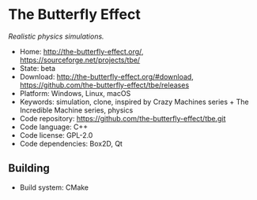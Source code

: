 # The Butterfly Effect

_Realistic physics simulations._

- Home: http://the-butterfly-effect.org/, https://sourceforge.net/projects/tbe/
- State: beta
- Download: http://the-butterfly-effect.org/#download, https://github.com/the-butterfly-effect/tbe/releases
- Platform: Windows, Linux, macOS
- Keywords: simulation, clone, inspired by Crazy Machines series + The Incredible Machine series, physics
- Code repository: https://github.com/the-butterfly-effect/tbe.git
- Code language: C++
- Code license: GPL-2.0
- Code dependencies: Box2D, Qt

## Building

- Build system: CMake
